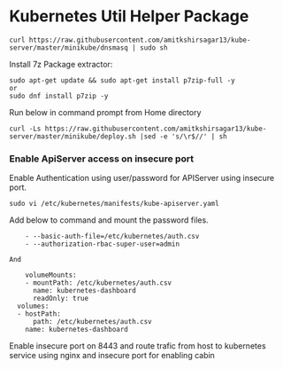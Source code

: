 # Kubernetes Util Helper Package
```
curl https://raw.githubusercontent.com/amitkshirsagar13/kube-server/master/minikube/dnsmasq | sudo sh
```

Install 7z Package extractor:

```
sudo apt-get update && sudo apt-get install p7zip-full -y
or
sudo dnf install p7zip -y
```
Run below in command prompt from Home directory
```
curl -Ls https://raw.githubusercontent.com/amitkshirsagar13/kube-server/master/minikube/deploy.sh |sed -e 's/\r$//' | sh
```


### Enable ApiServer access on insecure port

Enable Authentication using user/password for APIServer using insecure port.

```
sudo vi /etc/kubernetes/manifests/kube-apiserver.yaml
```
Add below to command and mount the password files.

```
    - --basic-auth-file=/etc/kubernetes/auth.csv
    - --authorization-rbac-super-user=admin

And

    volumeMounts:
    - mountPath: /etc/kubernetes/auth.csv
      name: kubernetes-dashboard
      readOnly: true
  volumes:
  - hostPath:
      path: /etc/kubernetes/auth.csv
    name: kubernetes-dashboard
```

Enable insecure port on 8443 and route trafic from host to kubernetes service using nginx and insecure port for enabling cabin
